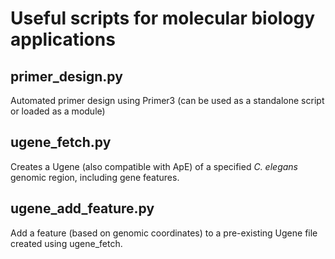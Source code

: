 # Useful scripts for molecular biology applications

## primer_design.py

Automated primer design using Primer3 (can be used as a standalone script or loaded as a module)

## ugene_fetch.py

Creates a Ugene (also compatible with ApE) of a specified *C. elegans* genomic region, including gene features.

## ugene_add_feature.py

Add a feature (based on genomic coordinates) to a pre-existing Ugene file created using ugene_fetch.
